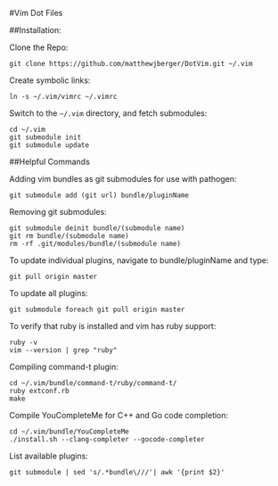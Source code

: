 #Vim Dot Files

##Installation:

Clone the Repo:

    git clone https://github.com/matthewjberger/DotVim.git ~/.vim

Create symbolic links:

    ln -s ~/.vim/vimrc ~/.vimrc

Switch to the `~/.vim` directory, and fetch submodules:

    cd ~/.vim
    git submodule init
    git submodule update

##Helpful Commands

Adding vim bundles as git submodules for use with pathogen:

    git submodule add (git url) bundle/pluginName

Removing git submodules:

    git submodule deinit bundle/(submodule name)
    git rm bundle/(submodule name)
    rm -rf .git/modules/bundle/(submodule name)

To update individual plugins, navigate to bundle/pluginName and type:

    git pull origin master

To update all plugins:

    git submodule foreach git pull origin master

To verify that ruby is installed and vim has ruby support:

    ruby -v
    vim --version | grep "ruby"

Compiling command-t plugin:

    cd ~/.vim/bundle/command-t/ruby/command-t/
    ruby extconf.rb
    make

Compile YouCompleteMe for C++ and Go code completion:

    cd ~/.vim/bundle/YouCompleteMe
    ./install.sh --clang-completer --gocode-completer

List available plugins:

    git submodule | sed 's/.*bundle\///'| awk '{print $2}'


